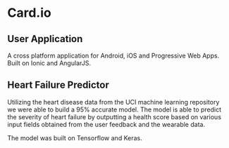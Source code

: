 # Card.io

## User Application

A cross platform application for Android, iOS and Progressive Web Apps. Built on Ionic and AngularJS.


## Heart Failure Predictor

Utilizing the heart disease data from the UCI machine learning repository we were able to build a 95% accurate model. The model is able to predict the severity of heart failure by outputting a health score based on various input fields obtained from the user feedback and the wearable data.

The model was built on Tensorflow and Keras.
